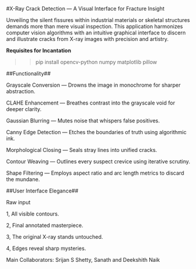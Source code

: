#X-Ray Crack Detection — A Visual Interface for Fracture Insight

Unveiling the silent fissures within industrial materials or skeletal structures demands more than mere visual inspection. This application harmonizes computer vision algorithms with an intuitive graphical interface to discern and illustrate cracks from X-ray images with precision and artistry.

**Requisites for Incantation**

>>pip install opencv-python numpy matplotlib pillow


##Functionality##

Grayscale Conversion — Drowns the image in monochrome for sharper abstraction.

CLAHE Enhancement — Breathes contrast into the grayscale void for deeper clarity.

Gaussian Blurring — Mutes noise that whispers false positives.

Canny Edge Detection — Etches the boundaries of truth using algorithmic ink.

Morphological Closing — Seals stray lines into unified cracks.

Contour Weaving — Outlines every suspect crevice using iterative scrutiny.

Shape Filtering — Employs aspect ratio and arc length metrics to discard the mundane.


##User Interface Elegance##

Raw input

1, All visible contours.

2, Final annotated masterpiece.

3, The original X-ray stands untouched.

4, Edges reveal sharp mysteries.

Main Collaborators: Srijan S Shetty, Sanath and Deekshith Naik
 
